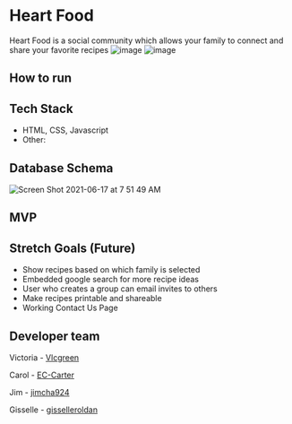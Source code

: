 
# Heart Food
Heart Food is a social community which allows your family to connect and share your favorite recipes
![image](https://user-images.githubusercontent.com/81443343/122688940-3eb12200-d1d4-11eb-9034-117339ac0c3c.png)
![image](https://user-images.githubusercontent.com/81443343/122721168-333a1700-d225-11eb-9954-a66053c775fe.png)


## How to run

## Tech Stack
* HTML,  CSS, Javascript
* Other: 


## Database Schema
![Screen Shot 2021-06-17 at 7 51 49 AM](https://user-images.githubusercontent.com/81443343/122421022-f0d0bb80-cf40-11eb-96c9-4eb854f95c85.png)

## MVP

## Stretch Goals (Future)
* Show recipes based on which family is selected
* Embedded google search for more recipe ideas
* User who creates a group can email invites to others
* Make recipes printable and shareable
* Working Contact Us Page

## Developer team
Victoria - [Vlcgreen](https://github.com/Vlcgreen)

Carol - [EC-Carter](https://github.com/EC-Carter)

Jim - [jimcha924](https://github.com/jimcha924)

Gisselle - [gisselleroldan](https://github.com/gisselleroldan)

